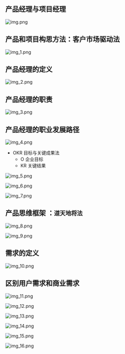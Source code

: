 
## 产品经理与项目经理
![img.png](img2/img.png)

## 产品和项目构思方法：客户市场驱动法
![img_1.png](img2/img_1.png)

## 产品经理的定义
![img_2.png](img2/img_2.png)

## 产品经理的职责
![img_3.png](img2/img_3.png)

## 产品经理的职业发展路径
![img_4.png](img2/img_4.png)

* OKR 目标与关键成果法
  * O 企业目标
  * KR 关键结果
    
![img_5.png](img2/img_5.png)

![img_6.png](img2/img_6.png)

![img_7.png](img2/img_7.png)

## 产品思维框架 ：`道天地将法`
![img_8.png](img2/img_8.png)

![img_9.png](img2/img_9.png) 

## 需求的定义
![img_10.png](img2/img_10.png)

## 区别用户需求和商业需求
![img_11.png](img2/img_11.png)

![img_12.png](img2/img_12.png)

![img_13.png](img2/img_13.png)

![img_14.png](img2/img_14.png)

![img_15.png](img2/img_15.png)

![img_16.png](img2/img_16.png)


